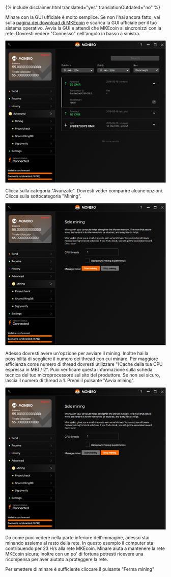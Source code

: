 {% include disclaimer.html translated="yes" translationOutdated="no" %}

Minare con la GUI ufficiale è molto semplice. Se non l'hai ancora fatto, vai sulla <a href="{{site.baseurl}}/downloads/">pagina dei download di MKEcoin</a> e scarica la GUI ufficiale per il tuo sistema operativo. Avvia la GUI e attendi che MKEcoin si sincronizzi con la rete. Dovresti vedere "Connesso" nell'angolo in basso a sinistra.

<img src="/img/resources/user-guides/en/solo_mine_GUI/01.PNG" style="width: 600px;"/>

Clicca sulla categoria "Avanzate". Dovresti veder comparire alcune opzioni. Clicca sulla sottocategoria "Mining".

<img src="/img/resources/user-guides/en/solo_mine_GUI/02.PNG" style="width: 600px;"/>

Adesso dovresti avere un'opzione per avviare il mining. Inoltre hai la possibilità di scegliere il numero dei thread con cui minare. Per maggiore efficienza come numero di thread dovresti utilizzare "(Cache della tua CPU espressa in MB) / 2". Puoi verificare questa informazione sulla scheda tecnica del tuo microprocessore sul sito del produttore. Se non sei sicuro, lascia il numero di thread a 1. Premi il pulsante "Avvia mining".

<img src="/img/resources/user-guides/en/solo_mine_GUI/03.PNG" style="width: 600px;"/>

Da come puoi vedere nella parte inferiore dell'immagine, adesso stai minando assieme al resto della rete. In questo esempio il computer sta contribuendo per 23 H/s alla rete MKEcoin. Minare aiuta a mantenere la rete MKEcoin sicura; inoltre con un po' di fortuna potresti ricevere una ricompensa per aver aiutato a proteggere la rete.

Per smettere di minare è sufficiente cliccare il pulsante "Ferma mining"
